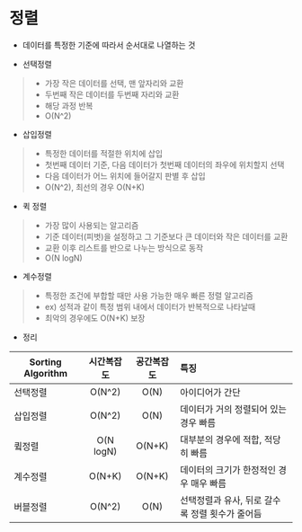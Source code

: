 # 정렬
- 데이터를 특정한 기준에 따라서 순서대로 나열하는 것  

- 선택정렬
> - 가장 작은 데이터를 선택, 맨 앞자리와 교환
> - 두번째 작은 데이터를 두번째 자리와 교환
> - 해당 과정 반복
> - O(N^2)  

- 삽입정렬
> - 특정한 데이터를 적절한 위치에 삽입
> - 첫번째 데이터 기준, 다음 데이터가 첫번째 데이터의 좌우에 위치할지 선택
> - 다음 데이터가 어느 위치에 들어갈지 판별 후 삽입
> - O(N^2), 최선의 경우 O(N+K)  

- 퀵 정렬
> - 가장 많이 사용되는 알고리즘
> - 기준 데이터(피벗)을 설정하고 그 기준보다 큰 데이터와 작은 데이터를 교환
> - 교환 이후 리스트를 반으로 나누는 방식으로 동작
> - O(N logN)  

- 계수정렬
> - 특정한 조건에 부합할 때만 사용 가능한 매우 빠른 정렬 알고리즘
> - ex) 성적과 같이 특정 범위 내에서 데이터가 반복적으로 나타날때
> - 최악의 경우에도 O(N+K) 보장  

- 정리  

|Sorting Algorithm|시간복잡도|공간복잡도|특징|
|------|:---:|:---:|:---|
|선택정렬|O(N^2)|O(N)|아이디어가 간단|
|삽입정렬|O(N^2)|O(N)|데이터가 거의 정렬되어 있는 경우 빠름|
|큌정렬|O(N logN)|O(N+K)|대부분의 경우에 적합, 적당히 빠름|
|계수정렬|O(N+K)|O(N+K)|데이터의 크기가 한정적인 경우 매우 빠름|
|버블정렬|O(N^2)|O(N)|선택정렬과 유사, 뒤로 갈수록 정렬 횟수가 줄어듬|  
